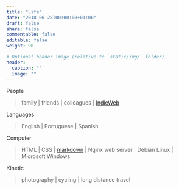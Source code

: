 ```yaml
---
title: "Life"
date: "2018-06-28T00:00:00+01:00"
draft: false
share: false
commentable: false
editable: false
weight: 90

# Optional header image (relative to `static/img/` folder).
header:
  caption: ""
  image: ""
---
```


People
> family | friends | colleagues | [IndieWeb](https://indieweb.org)

Languages
> English | Portuguese | Spanish

Computer
> HTML | CSS | [markdown](https://www.markdownguide.org/basic-syntax) | Nginx web server | Debian Linux | Microsoft Windows

Kinetic
> photography | cycling | long distance travel

<!--
Websites
-->

